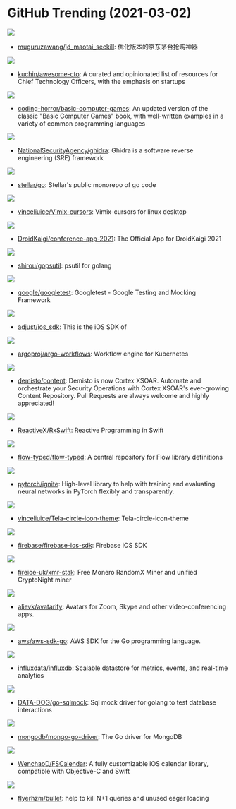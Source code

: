 # GitHub Trending (2021-03-02)

![](https://img.shields.io/badge/Python-New%2010-green?style=flat-square&logo=appveyor)
- [muguruzawang/jd_maotai_seckill](https://github.com/muguruzawang/jd_maotai_seckill): 优化版本的京东茅台抢购神器

![](https://img.shields.io/badge/none-New%201-green?style=flat-square&logo=appveyor)
- [kuchin/awesome-cto](https://github.com/kuchin/awesome-cto): A curated and opinionated list of resources for Chief Technology Officers, with the emphasis on startups

![](https://img.shields.io/badge/VBA-New%20333-green?style=flat-square&logo=appveyor)
- [coding-horror/basic-computer-games](https://github.com/coding-horror/basic-computer-games): An updated version of the classic "Basic Computer Games" book, with well-written examples in a variety of common programming languages

![](https://img.shields.io/badge/Java-New%20101-green?style=flat-square&logo=appveyor)
- [NationalSecurityAgency/ghidra](https://github.com/NationalSecurityAgency/ghidra): Ghidra is a software reverse engineering (SRE) framework

![](https://img.shields.io/badge/Go-New%206-green?style=flat-square&logo=appveyor)
- [stellar/go](https://github.com/stellar/go): Stellar's public monorepo of go code

![](https://img.shields.io/badge/Shell-New%204-green?style=flat-square&logo=appveyor)
- [vinceliuice/Vimix-cursors](https://github.com/vinceliuice/Vimix-cursors): Vimix-cursors for linux desktop

![](https://img.shields.io/badge/Kotlin-New%2044-green?style=flat-square&logo=appveyor)
- [DroidKaigi/conference-app-2021](https://github.com/DroidKaigi/conference-app-2021): The Official App for DroidKaigi 2021

![](https://img.shields.io/badge/Go-New%2034-green?style=flat-square&logo=appveyor)
- [shirou/gopsutil](https://github.com/shirou/gopsutil): psutil for golang

![](https://img.shields.io/badge/C%2B%2B-New%2019-green?style=flat-square&logo=appveyor)
- [google/googletest](https://github.com/google/googletest): Googletest - Google Testing and Mocking Framework

![](https://img.shields.io/badge/Objective-C-New%200-green?style=flat-square&logo=appveyor)
- [adjust/ios_sdk](https://github.com/adjust/ios_sdk): This is the iOS SDK of

![](https://img.shields.io/badge/Go-New%2032-green?style=flat-square&logo=appveyor)
- [argoproj/argo-workflows](https://github.com/argoproj/argo-workflows): Workflow engine for Kubernetes

![](https://img.shields.io/badge/Python-New%200-green?style=flat-square&logo=appveyor)
- [demisto/content](https://github.com/demisto/content): Demisto is now Cortex XSOAR. Automate and orchestrate your Security Operations with Cortex XSOAR's ever-growing Content Repository. Pull Requests are always welcome and highly appreciated!

![](https://img.shields.io/badge/Swift-New%205-green?style=flat-square&logo=appveyor)
- [ReactiveX/RxSwift](https://github.com/ReactiveX/RxSwift): Reactive Programming in Swift

![](https://img.shields.io/badge/JavaScript-New%207-green?style=flat-square&logo=appveyor)
- [flow-typed/flow-typed](https://github.com/flow-typed/flow-typed): A central repository for Flow library definitions

![](https://img.shields.io/badge/Python-New%204-green?style=flat-square&logo=appveyor)
- [pytorch/ignite](https://github.com/pytorch/ignite): High-level library to help with training and evaluating neural networks in PyTorch flexibly and transparently.

![](https://img.shields.io/badge/Shell-New%201-green?style=flat-square&logo=appveyor)
- [vinceliuice/Tela-circle-icon-theme](https://github.com/vinceliuice/Tela-circle-icon-theme): Tela-circle-icon-theme

![](https://img.shields.io/badge/Objective-C-New%2019-green?style=flat-square&logo=appveyor)
- [firebase/firebase-ios-sdk](https://github.com/firebase/firebase-ios-sdk): Firebase iOS SDK

![](https://img.shields.io/badge/C%2B%2B-New%2055-green?style=flat-square&logo=appveyor)
- [fireice-uk/xmr-stak](https://github.com/fireice-uk/xmr-stak): Free Monero RandomX Miner and unified CryptoNight miner

![](https://img.shields.io/badge/Python-New%20495-green?style=flat-square&logo=appveyor)
- [alievk/avatarify](https://github.com/alievk/avatarify): Avatars for Zoom, Skype and other video-conferencing apps.

![](https://img.shields.io/badge/Go-New%206-green?style=flat-square&logo=appveyor)
- [aws/aws-sdk-go](https://github.com/aws/aws-sdk-go): AWS SDK for the Go programming language.

![](https://img.shields.io/badge/Go-New%2021-green?style=flat-square&logo=appveyor)
- [influxdata/influxdb](https://github.com/influxdata/influxdb): Scalable datastore for metrics, events, and real-time analytics

![](https://img.shields.io/badge/Go-New%208-green?style=flat-square&logo=appveyor)
- [DATA-DOG/go-sqlmock](https://github.com/DATA-DOG/go-sqlmock): Sql mock driver for golang to test database interactions

![](https://img.shields.io/badge/Go-New%2046-green?style=flat-square&logo=appveyor)
- [mongodb/mongo-go-driver](https://github.com/mongodb/mongo-go-driver): The Go driver for MongoDB

![](https://img.shields.io/badge/Objective-C-New%207-green?style=flat-square&logo=appveyor)
- [WenchaoD/FSCalendar](https://github.com/WenchaoD/FSCalendar): A fully customizable iOS calendar library, compatible with Objective-C and Swift

![](https://img.shields.io/badge/Ruby-New%2017-green?style=flat-square&logo=appveyor)
- [flyerhzm/bullet](https://github.com/flyerhzm/bullet): help to kill N+1 queries and unused eager loading

